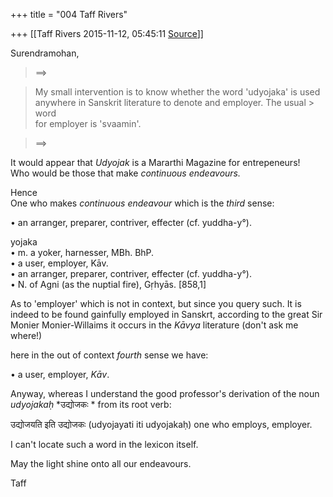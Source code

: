 +++
title = "004 Taff Rivers"

+++
[[Taff Rivers	2015-11-12, 05:45:11 [Source](https://groups.google.com/g/samskrita/c/6OslEzUEtfc)]]



  
Surendramohan,  

>   
> ==>  

> My small intervention is to know whether the word 'udyojaka' is used  
> anywhere in Sanskrit literature to denote and employer. The usual > word  
> for employer is 'svaamin'.  

> ==>  

  
It would appear that *Udyojak* is a Mararthi Magazine for entrepeneurs!  
Who would be those that make *continuous endeavours.*  
  
Hence  
   One who makes *continuous endeavour* which is the *third* sense:  

  
   • an arranger, preparer, contriver, effecter (cf. yuddha-y°).  
  
  
yojaka  
   • m. a yoker, harnesser, MBh. BhP.  
   • a user, employer, Kāv.  
   • an arranger, preparer, contriver, effecter (cf. yuddha-y°).  
   • N. of Agni (as the nuptial fire), Gṛhyās. \[858,1\]  
  

As to 'employer' which is not in context, but since you query such. It is indeed to be found gainfully employed in Sanskrt, according to the great Sir Monier Monier-Willaims it occurs in the *Kāvya* literature (don't ask me where!)  
  
 here in the out of context *fourth* sense we have:  
  
  • a user, employer, *Kāv*.  
  
  
Anyway, whereas I understand the good professor's derivation of the noun *udyojakaḥ* *उद्योजकः * from its root verb:  
  
 उद्योजयति इति उद्योजकः (udyojayati iti udyojakaḥ) one who employs, employer.  
  
  
I can't locate such a word in the lexicon itself.  
  
  
May the light shine onto all our endeavours.  
  
Taff  

> [](http://surendra-shaastram.blogspot.com)  

